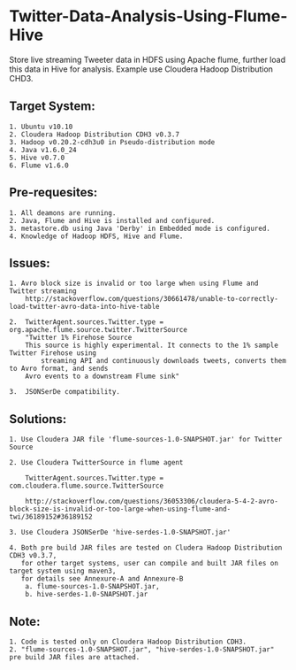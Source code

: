 # Twitter-Data-Analysis-Using-Flume-Hive
Store live streaming Tweeter data in HDFS using Apache flume, further load this data in Hive for analysis. Example use Cloudera Hadoop Distribution CHD3.

## Target System:
	1. Ubuntu v10.10
	2. Cloudera Hadoop Distribution CDH3 v0.3.7
	3. Hadoop v0.20.2-cdh3u0 in Pseudo-distribution mode
	4. Java v1.6.0_24
	5. Hive v0.7.0
	6. Flume v1.6.0

## Pre-requesites:
	1. All deamons are running.
	2. Java, Flume and Hive is installed and configured.
	3. metastore.db using Java 'Derby' in Embedded mode is configured.
	4. Knowledge of Hadoop HDFS, Hive and Flume.

## Issues:
	1. Avro block size is invalid or too large when using Flume and Twitter streaming
		http://stackoverflow.com/questions/30661478/unable-to-correctly-load-twitter-avro-data-into-hive-table

	2. 	TwitterAgent.sources.Twitter.type = org.apache.flume.source.twitter.TwitterSource
		"Twitter 1% Firehose Source
		This source is highly experimental. It connects to the 1% sample Twitter Firehose using 
	        streaming API and continuously downloads tweets, converts them to Avro format, and sends 
		Avro events to a downstream Flume sink"		

	3. 	JSONSerDe compatibility.

## Solutions:
	1. Use Cloudera JAR file 'flume-sources-1.0-SNAPSHOT.jar' for Twitter Source
	
	2. Use Cloudera TwitterSource in flume agent
		
		TwitterAgent.sources.Twitter.type = com.cloudera.flume.source.TwitterSource

		http://stackoverflow.com/questions/36053306/cloudera-5-4-2-avro-block-size-is-invalid-or-too-large-when-using-flume-and-twi/36189152#36189152
	
	3. Use Cloudera JSONSerDe 'hive-serdes-1.0-SNAPSHOT.jar'
	
	4. Both pre build JAR files are tested on Cludera Hadoop Distribution CDH3 v0.3.7, 
	   for other target systems, user can compile and built JAR files on target system using maven3, 
	   for details see Annexure-A and Annexure-B
		a. flume-sources-1.0-SNAPSHOT.jar, 
		b. hive-serdes-1.0-SNAPSHOT.jar 
	
## Note:
	1. Code is tested only on Cloudera Hadoop Distribution CDH3. 
	2. "flume-sources-1.0-SNAPSHOT.jar", "hive-serdes-1.0-SNAPSHOT.jar" pre build JAR files are attached.



